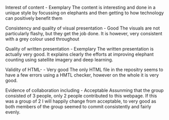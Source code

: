 Interest of content - Exemplary
The content is interesting and done in a unique style by focussing on elephants and then getting to how
technology can positively benefit them

Consistency and quality of visual presentation - Good
The visuals are not particularly flashy, but they get the job done. It is however, very consistent with a grey colour used throughout

Quality of written presentation - Exemplary
The written presentation is actually very good. It explains clearly the efforts at improving elephant counting using satellite imagery and deep learning.


Validity of HTML- - Very good
The only HTML file in the repositry seems to have a few errors using a HMTL checker, however on the whole it is very good.

Evidence of collaboration including - Acceptable
Assunming that the group consisted of 3 people, only 2 people contributed to this webpage. If this was a group of 2 I will happily change from acceptable, to very good as both members of the group seemed to commit consistently and fairly evenly.